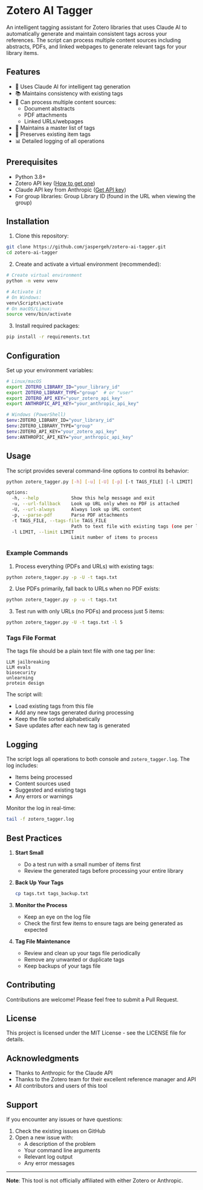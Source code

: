 # Zotero AI Tagger

An intelligent tagging assistant for Zotero libraries that uses Claude AI to automatically generate and maintain consistent tags across your references. The script can process multiple content sources including abstracts, PDFs, and linked webpages to generate relevant tags for your library items.

## Features

- 🤖 Uses Claude AI for intelligent tag generation
- 📚 Maintains consistency with existing tags
- 📑 Can process multiple content sources:
  - Document abstracts
  - PDF attachments
  - Linked URLs/webpages
- 📝 Maintains a master list of tags
- 🔄 Preserves existing item tags
- 📊 Detailed logging of all operations

## Prerequisites

- Python 3.8+
- Zotero API key ([How to get one](https://www.zotero.org/settings/keys))
- Claude API key from Anthropic ([Get API key](https://docs.anthropic.com/claude/docs/getting-access-to-claude))
- For group libraries: Group Library ID (found in the URL when viewing the group)

## Installation

1. Clone this repository:
```bash
git clone https://github.com/jaspergeh/zotero-ai-tagger.git
cd zotero-ai-tagger
```

2. Create and activate a virtual environment (recommended):
```bash
# Create virtual environment
python -m venv venv

# Activate it
# On Windows:
venv\Scripts\activate
# On macOS/Linux:
source venv/bin/activate
```

3. Install required packages:
```bash
pip install -r requirements.txt
```

## Configuration

Set up your environment variables:

```bash
# Linux/macOS
export ZOTERO_LIBRARY_ID="your_library_id"
export ZOTERO_LIBRARY_TYPE="group"  # or "user"
export ZOTERO_API_KEY="your_zotero_api_key"
export ANTHROPIC_API_KEY="your_anthropic_api_key"

# Windows (PowerShell)
$env:ZOTERO_LIBRARY_ID="your_library_id"
$env:ZOTERO_LIBRARY_TYPE="group"
$env:ZOTERO_API_KEY="your_zotero_api_key"
$env:ANTHROPIC_API_KEY="your_anthropic_api_key"
```

## Usage

The script provides several command-line options to control its behavior:

```bash
python zotero_tagger.py [-h] [-u] [-U] [-p] [-t TAGS_FILE] [-l LIMIT]

options:
  -h, --help            Show this help message and exit
  -u, --url-fallback    Look up URL only when no PDF is attached
  -U, --url-always      Always look up URL content
  -p, --parse-pdf       Parse PDF attachments
  -t TAGS_FILE, --tags-file TAGS_FILE
                        Path to text file with existing tags (one per line)
  -l LIMIT, --limit LIMIT
                        Limit number of items to process
```

### Example Commands

1. Process everything (PDFs and URLs) with existing tags:
```bash
python zotero_tagger.py -p -U -t tags.txt
```

2. Use PDFs primarily, fall back to URLs when no PDF exists:
```bash
python zotero_tagger.py -p -u -t tags.txt
```

3. Test run with only URLs (no PDFs) and process just 5 items:
```bash
python zotero_tagger.py -U -t tags.txt -l 5
```

### Tags File Format

The tags file should be a plain text file with one tag per line:
```text
LLM jailbreaking
LLM evals
biosecurity
unlearning
protein design
```

The script will:
- Load existing tags from this file
- Add any new tags generated during processing
- Keep the file sorted alphabetically
- Save updates after each new tag is generated

## Logging

The script logs all operations to both console and `zotero_tagger.log`. The log includes:
- Items being processed
- Content sources used
- Suggested and existing tags
- Any errors or warnings

Monitor the log in real-time:
```bash
tail -f zotero_tagger.log
```

## Best Practices

1. **Start Small**
   - Do a test run with a small number of items first
   - Review the generated tags before processing your entire library

2. **Back Up Your Tags**
   ```bash
   cp tags.txt tags_backup.txt
   ```

3. **Monitor the Process**
   - Keep an eye on the log file
   - Check the first few items to ensure tags are being generated as expected

4. **Tag File Maintenance**
   - Review and clean up your tags file periodically
   - Remove any unwanted or duplicate tags
   - Keep backups of your tags file

## Contributing

Contributions are welcome! Please feel free to submit a Pull Request.

## License

This project is licensed under the MIT License - see the LICENSE file for details.

## Acknowledgments

- Thanks to Anthropic for the Claude API
- Thanks to the Zotero team for their excellent reference manager and API
- All contributors and users of this tool

## Support

If you encounter any issues or have questions:
1. Check the existing issues on GitHub
2. Open a new issue with:
   - A description of the problem
   - Your command line arguments
   - Relevant log output
   - Any error messages

---
**Note**: This tool is not officially affiliated with either Zotero or Anthropic.